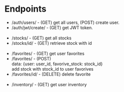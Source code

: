 <h1>Endpoints</h1>
<ul>
    <li>/auth/users/ - (GET) get all users, (POST) create user.</li>
    <li>/auth/jwt/create/ - (GET) get JWT token.</li>
    <br>
    <li>/stocks/ - (GET) get all stocks</li>
    <li>/stocks/id/ - (GET) retrieve stock with id</li>
    <br>
    <li>/favorites/ - (GET) get user favorites</li>
    <li>/favorites/ - (POST)<br>
data: {user: user_id, favorive_stock: stock_id}<br>
add stock with stock_id to user favorives</li>
    <li>/favorites/id/ - (DELETE) delete favorite</li>
    <br>
    <li>/inventory/ - (GET) get user inventory</li>
</ul>
